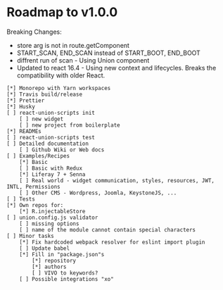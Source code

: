 # Roadmap to v1.0.0

Breaking Changes:

* store arg is not in route.getComponent
* START_SCAN, END_SCAN instead of START_BOOT, END_BOOT
* diffrent run of scan - Using Union component
* Updated to react 16.4 - Using new context and lifecycles. Breaks the compatibility with older React.

```
[*] Monorepo with Yarn workspaces
[*] Travis build/release
[*] Prettier
[*] Husky
[ ] react-union-scripts init
	[ ] new widget
	[ ] new project from boilerplate
[*] READMEs
[ ] react-union-scripts test
[ ] Detailed documentation
	[ ] Github Wiki or Web docs
[ ] Examples/Recipes
	[*] Basic
	[ ] Basic with Redux
	[*] Liferay 7 + Senna
	[ ] Real world - widget communication, styles, resources, JWT, INTL, Permissions
	[ ] Other CMS - Wordpress, Joomla, KeystoneJS, ...
[ ] Tests
[*] Own repos for:
	[*] R.injectableStore
[ ] union.config.js validator
	[ ] missing options
	[ ] name of the module cannot contain special characters
[ ] Minor tasks
	[*] Fix hardcoded webpack resolver for eslint import plugin
	[ ] Update babel
	[*] Fill in "package.json"s
		[*] repository
		[*] authors
		[ ] VIVO to keywords?
	[ ] Possible integrations "xo"
```
